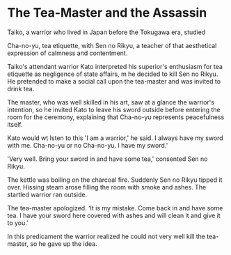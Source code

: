 # The Tea-Master and the Assassin

Taiko, a warrior who lived in Japan before the Tokugawa era, studied

Cha-no-yu, tea etiquette, with Sen no Rikyu, a teacher of that aesthetical expression of calmness and contentment.

Taiko's attendant warrior Kato interpreted his superior's enthusiasm for tea etiquette as negligence of state affairs, m he decided to kill Sen no Rikyu. He pretended to make a social call upon the tea-master and was invited to drink tea.

The master, who was well skilled in his art, saw at a glance the warrior's intention, so he invited Kato to leave his sword outside before entering the room for the ceremony, explaining that Cha-no-yu represents peacefulness itself.

Kato would wt Isten to this 'I am a warrior,' he said. I always have my sword with me. Cha-no-yu or no Cha-no-yu. I have my sword.'

'Very well. Bring your sword in and have some tea,' consented Sen no Rikyu.

The kettle was boiling on the charcoal fire. Suddenly Sen no Rikyu tipped it over. Hissing steam arose filling the room with smoke and ashes. The startled warrior ran outside.

The tea-master apologized. ‘It is my mistake. Come back in and have some tea. I have your sword here covered with ashes and will clean it and give it to you.’

In this predicament the warrior realized he could not very well kill the tea-master, so he gave up the idea.